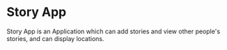# Story App
Story App is an Application which can add stories and view other people's stories, and can display locations.
